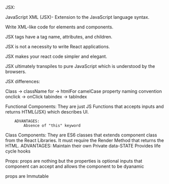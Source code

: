 JSX:

JavaScript XML (JSX)- Extension to the JavaScript language syntax.

Write XML-like code for elements and components.

JSX tags have a tag name, attributes, and children.

JSX is not a necessity to write React applications.

JSX makes your react code simpler and elegant.

JSX ultimately transpiles to pure JavaScript which is understood by the browsers.

JSX differences:

Class -> className
for -> htmlFor
camelCase property naming convention
onclick -> onClick
tabindex -> tablndex

Functional Components:
They are just JS Functions that accepts inputs and returns HTML(JSX) which describes UI.

        ADVANTAGES:
            Absence of "this" keyword


Class Components:
They are ES6 classes that extends component class from the React Libraries.
It must require the Render Method that returns the HTML.
ADVANTAGES:
Maintain their own Private data-STATE
Provides life cycle hooks

Props:
props are nothing but the properties is optional inputs that component can accept and allows the component to be dyanamic
  
 props are Immutable
